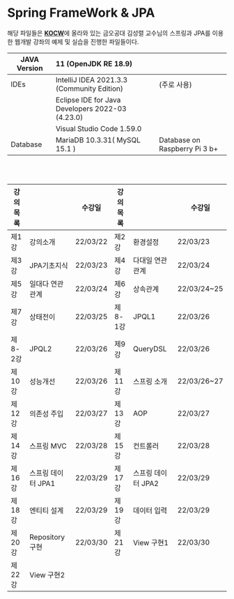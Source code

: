 Spring FrameWork & JPA
=====
해당 파일들은 [**KOCW**](http://www.kocw.net/home/cview.do?cid=5e6aec4a9ae2dd45)에 올라와 있는 금오공대 김성렬 교수님의 스프링과 JPA를 이용한 웹개발 강좌의 예제 및 실습을 진행한 파일들이다.  


|JAVA Version| 11 (OpenJDK RE 18.9)|   |
|-|:-|:-|
|IDEs|IntelliJ IDEA 2021.3.3 (Community Edition)|(주로 사용)|
||Eclipse IDE for Java Developers 2022-03 (4.23.0)||
||Visual Studio Code 1.59.0 ||
|Database| MariaDB 10.3.31( MySQL 15.1 )|Database on Raspberry Pi 3 b+ |

</br>
</br>

|강의 목록||수강일|강의 목록||수강일|
|-|-|-|-|-|-|
|제1강|강의소개|22/03/22|           제2강|환경설정|22/03/23|
|제3강|JPA기초지식|22/03/23|        제4강|다대일 연관관계|22/03/24|
|제5강|일대다 연관관계|22/03/24|     제6강|상속관계|22/03/24~25|
|제7강|상태전이|22/03/25|           제8-1강|JPQL1|22/03/26|
|제8-2강|JPQL2|22/03/26|            제9강|QueryDSL|22/03/26| 
|제10강|성능개선|22/03/26|          제11강|스프링 소개|22/03/26~27|
|제12강|의존성 주입|22/03/27|       제13강|AOP|22/03/27|
|제14강|스프링 MVC|22/03/28|        제15강|컨트롤러|22/03/28|
|제16강|스프링 데이터 JPA1|22/03/29|        제17강|스프링 데이터 JPA2|22/03/29|
|제18강|엔티티 설계|22/03/29|               제19강|데이터 입력|22/03/29|
|제20강|Repository구현|22/03/30|            제21강|View 구현1|22/03/30|
|제22강|View 구현2||